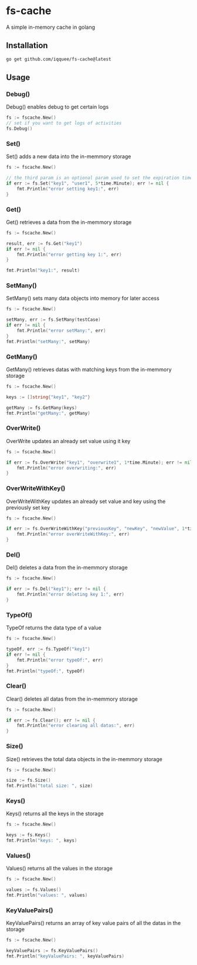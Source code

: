 # fs-cache
A simple in-memory cache in golang


## Installation
```sh
go get github.com/iqquee/fs-cache@latest
```

## Usage

### Debug()
Debug() enables debug to get certain logs
```go
fs := fscache.New()
// set if you want to get logs of activities
fs.Debug()
```

### Set()
Set() adds a new data into the in-memmory storage
```go
fs := fscache.New()

// the third param is an optional param used to set the expiration time of the set data
if err := fs.Set("key1", "user1", 5*time.Minute); err != nil {
	fmt.Println("error setting key1:", err)
}
```

### Get()
Get() retrieves a data from the in-memmory storage
```go
fs := fscache.New()

result, err := fs.Get("key1")
if err != nil {
	fmt.Println("error getting key 1:", err)
}

fmt.Println("key1:", result)
```

### SetMany()
SetMany() sets many data objects into memory for later access
```go
fs := fscache.New()

setMany, err := fs.SetMany(testCase)
if err != nil {
	fmt.Println("error setMany:", err)
}
fmt.Println("setMany:", setMany)
```

### GetMany()
GetMany() retrieves datas with matching keys from the in-memmory storage
```go
fs := fscache.New()

keys := []string{"key1", "key2"}

getMany := fs.GetMany(keys)
fmt.Println("getMany:", getMany)
```

### OverWrite()
OverWrite updates an already set value using it key
```go
fs := fscache.New()

if err := fs.OverWrite("key1", "overwrite1", 1*time.Minute); err != nil {
	fmt.Println("error overwriting:", err)
}
```

### OverWriteWithKey()
OverWriteWithKey updates an already set value and key using the previously set key
```go
fs := fscache.New()

if err := fs.OverWriteWithKey("previousKey", "newKey", "newValue", 1*time.Minute); err != nil {
	fmt.Println("error overWriteWithKey:", err)
}
```

### Del()
Del() deletes a data from the in-memmory storage
```go
fs := fscache.New()

if err := fs.Del("key1"); err != nil {
	fmt.Println("error deleting key 1:", err)
}
```

### TypeOf()
TypeOf returns the data type of a value
```go
fs := fscache.New()

typeOf, err := fs.TypeOf("key1")
if err != nil {
	fmt.Println("error typeOf:", err)
}
fmt.Println("typeOf:", typeOf)
```

### Clear()
Clear() deletes all datas from the in-memmory storage
```go
fs := fscache.New()

if err := fs.Clear(); err != nil {
	fmt.Println("error clearing all datas:", err)
}
```

### Size()
Size() retrieves the total data objects in the in-memmory storage
```go
fs := fscache.New()

size := fs.Size()
fmt.Println("total size: ", size)
```

### Keys()
Keys() returns all the keys in the storage
```go
fs := fscache.New()

keys := fs.Keys()
fmt.Println("keys: ", keys)
```

### Values()
Values() returns all the values in the storage
```go
fs := fscache.New()

values := fs.Values()
fmt.Println("values: ", values)
```

### KeyValuePairs()
KeyValuePairs() returns an array of key value pairs of all the datas in the storage
```go
fs := fscache.New()

keyValuePairs := fs.KeyValuePairs()
fmt.Println("keyValuePairs: ", keyValuePairs)
```